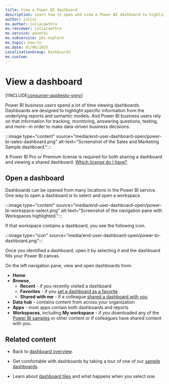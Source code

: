 ```yaml
---
title: View a Power BI dashboard
description: Learn how to open and view a Power BI dashboard to highlight specific information from the underlying reports and semantic models.
author: julcsc
ms.author: juliacawthra
ms.reviewer: juliacawthra
ms.service: powerbi
ms.subservice: pbi-explore
ms.topic: how-to
ms.date: 01/06/2025
LocalizationGroup: Dashboards
ms.custom:  
---
```

# View a dashboard

[!INCLUDE[consumer-appliesto-ynny](../includes/consumer-appliesto-ynny.md)]


Power BI *business users* spend a lot of time viewing dashboards. Dashboards are designed to highlight specific information from the underlying reports and semantic models. And Power BI business users rely on that information for tracking, monitoring, answering questions, testing, and more--in order to make data-driven business decisions.

:::image type="content" source="media/end-user-dashboard-open/power-bi-sales-dashboard.png" alt-text="Screenshot of the Sales and Marketing Sample dashboard.":::


A Power BI Pro or Premium license is required for both sharing a dashboard and viewing a shared dashboard. [Which license do I have?](end-user-license.md). 

## Open a dashboard

Dashboards can be opened from many locations in the Power BI service. One way to open a dashboard is to select and open a workspace. 

:::image type="content" source="media/end-user-dashboard-open/power-bi-workspace-select.png" alt-text="Screenshot of the navigation pane with Workspaces highlighted.":::

If that workspace contains a dashboard, you see the following icon.

:::image type="icon" source="media/end-user-dashboard-open/power-bi-dashboard.png":::

Once you identified a dashboard, open it by selecting it and the dashboard fills your Power BI canvas.

On the left navigation pane, view and open dashboards from:

- **Home**
- **Browse**, 
  - **Recent** - if you recently visited a dashboard
  - **Favorites** - if you [set a dashboard as a favorite](end-user-favorite.md)
  - **Shared with me** - if a colleague [shared a dashboard with you](../collaborate-share/end-user-shared-with-me.md)
- **Data hub** - contains content from across your organization
- **Apps** - most apps contain both dashboards and reports
- **Workspaces**, including **My workspace** - if you downloaded any of the [Power BI samples](../create-reports/sample-datasets.md) or other content or if colleagues have shared content with you. 

## Related content

* Back to [dashboard overview](end-user-dashboards.md).

* Get comfortable with dashboards by taking a tour of one of our [sample dashboards](../create-reports/sample-tutorial-connect-to-the-samples.md).    
* Learn about [dashboard tiles](end-user-tiles.md) and what happens when you select one.
